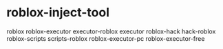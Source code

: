 # roblox-inject-tool
roblox roblox-executor executor-roblox executor roblox-hack hack-roblox roblox-scripts scripts-roblox roblox-executor-pc roblox-executor-free
